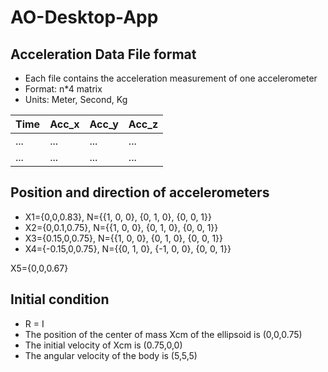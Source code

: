 # AO-Desktop-App


## Acceleration Data File format

* Each file contains the acceleration measurement of one accelerometer
* Format: n*4 matrix
* Units: Meter, Second, Kg

| Time | Acc_x | Acc_y | Acc_z |
|------|-------|-------|-------|
| ...  | ...   | ...   | ...   |
| ...  | ...   | ...   | ...   |
 

## Position and direction of accelerometers
* X1={0,0,0.83}, N={{1, 0, 0}, {0, 1, 0}, {0, 0, 1}}
* X2={0,0.1,0.75}, N={{1, 0, 0}, {0, 1, 0}, {0, 0, 1}}
* X3={0.15,0,0.75}, N={{1, 0, 0}, {0, 1, 0}, {0, 0, 1}}
* X4={-0.15,0,0.75}, N={{0, 1, 0}, {-1, 0, 0}, {0, 0, 1}}

X5={0,0,0.67} 


## Initial condition
* R = I
* The position of the center of mass Xcm of the ellipsoid is (0,0,0.75)
* The initial velocity of Xcm is (0.75,0,0)
* The angular velocity of the body is (5,5,5)
